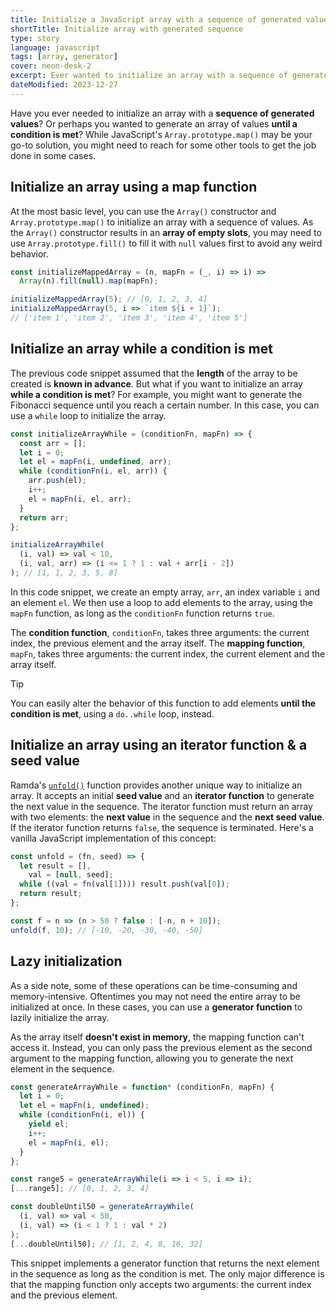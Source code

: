 ```yaml
---
title: Initialize a JavaScript array with a sequence of generated values
shortTitle: Initialize array with generated sequence
type: story
language: javascript
tags: [array, generator]
cover: neon-desk-2
excerpt: Ever wanted to initialize an array with a sequence of generated values? Here's a few ways to do it.
dateModified: 2023-12-27
---
```


Have you ever needed to initialize an array with a **sequence of generated values**? Or perhaps you wanted to generate an array of values **until a condition is met**? While JavaScript's `Array.prototype.map()` may be your go-to solution, you might need to reach for some other tools to get the job done in some cases.

## Initialize an array using a map function

At the most basic level, you can use the `Array()` constructor and `Array.prototype.map()` to initialize an array with a sequence of values. As the `Array()` constructor results in an **array of empty slots**, you may need to use `Array.prototype.fill()` to fill it with `null` values first to avoid any weird behavior.

```js
const initializeMappedArray = (n, mapFn = (_, i) => i) =>
  Array(n).fill(null).map(mapFn);

initializeMappedArray(5); // [0, 1, 2, 3, 4]
initializeMappedArray(5, i => `item ${i + 1}`);
// ['item 1', 'item 2', 'item 3', 'item 4', 'item 5']
```

## Initialize an array while a condition is met

The previous code snippet assumed that the **length** of the array to be created is **known in advance**. But what if you want to initialize an array **while a condition is met**? For example, you might want to generate the Fibonacci sequence until you reach a certain number. In this case, you can use a `while` loop to initialize the array.

```js
const initializeArrayWhile = (conditionFn, mapFn) => {
  const arr = [];
  let i = 0;
  let el = mapFn(i, undefined, arr);
  while (conditionFn(i, el, arr)) {
    arr.push(el);
    i++;
    el = mapFn(i, el, arr);
  }
  return arr;
};

initializeArrayWhile(
  (i, val) => val < 10,
  (i, val, arr) => (i <= 1 ? 1 : val + arr[i - 2])
); // [1, 1, 2, 3, 5, 8]
```

In this code snippet, we create an empty array, `arr`, an index variable `i` and an element `el`. We then use a loop to add elements to the array, using the `mapFn` function, as long as the `conditionFn` function returns `true`.

The **condition function**, `conditionFn`, takes three arguments: the current index, the previous element and the array itself. The **mapping function**, `mapFn`, takes three arguments: the current index, the current element and the array itself.

> [!TIP]
>
> You can easily alter the behavior of this function to add elements **until the condition is met**, using a `do..while` loop, instead.

## Initialize an array using an iterator function & a seed value

Ramda's [`unfold()`](https://ramdajs.com/docs/#unfold) function provides another unique way to initialize an array. It accepts an initial **seed value** and an **iterator function** to generate the next value in the sequence. The iterator function must return an array with two elements: the **next value** in the sequence and the **next seed value**. If the iterator function returns `false`, the sequence is terminated. Here's a vanilla JavaScript implementation of this concept:

```js
const unfold = (fn, seed) => {
  let result = [],
    val = [null, seed];
  while ((val = fn(val[1]))) result.push(val[0]);
  return result;
};

const f = n => (n > 50 ? false : [-n, n + 10]);
unfold(f, 10); // [-10, -20, -30, -40, -50]
```

## Lazy initialization

As a side note, some of these operations can be time-consuming and memory-intensive. Oftentimes you may not need the entire array to be initialized at once. In these cases, you can use a **generator function** to lazily initialize the array.

As the array itself **doesn't exist in memory**, the mapping function can't access it. Instead, you can only pass the previous element as the second argument to the mapping function, allowing you to generate the next element in the sequence.

```js
const generateArrayWhile = function* (conditionFn, mapFn) {
  let i = 0;
  let el = mapFn(i, undefined);
  while (conditionFn(i, el)) {
    yield el;
    i++;
    el = mapFn(i, el);
  }
};

const range5 = generateArrayWhile(i => i < 5, i => i);
[...range5]; // [0, 1, 2, 3, 4]

const doubleUntil50 = generateArrayWhile(
  (i, val) => val < 50,
  (i, val) => (i < 1 ? 1 : val * 2)
);
[...doubleUntil50]; // [1, 2, 4, 8, 16, 32]
```

This snippet implements a generator function that returns the next element in the sequence as long as the condition is met. The only major difference is that the mapping function only accepts two arguments: the current index and the previous element.
